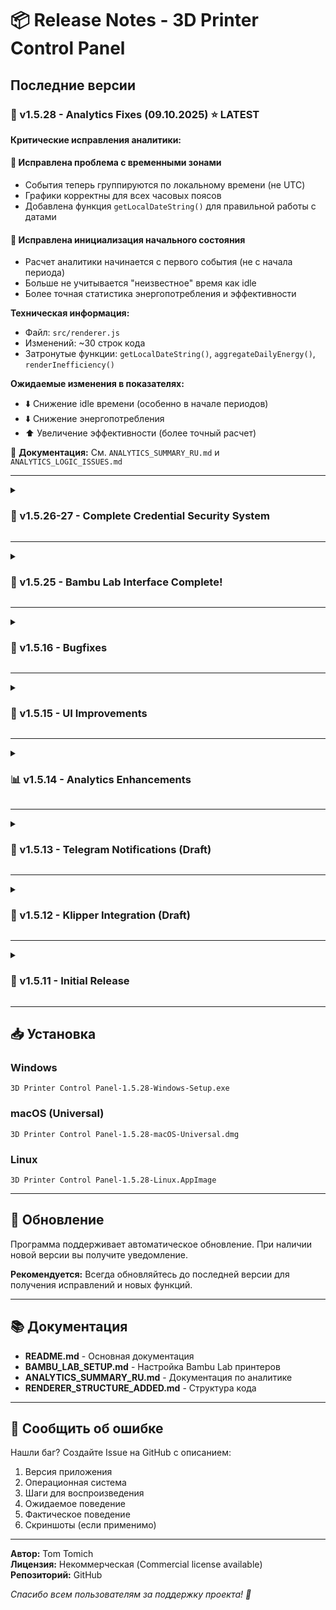 # 📦 Release Notes - 3D Printer Control Panel

## Последние версии

### 🔐 v1.5.28 - Analytics Fixes (09.10.2025) ⭐ LATEST

**Критические исправления аналитики:**

#### 🔴 Исправлена проблема с временными зонами
- События теперь группируются по локальному времени (не UTC)
- Графики корректны для всех часовых поясов
- Добавлена функция `getLocalDateString()` для правильной работы с датами

#### 🔴 Исправлена инициализация начального состояния  
- Расчет аналитики начинается с первого события (не с начала периода)
- Больше не учитывается "неизвестное" время как idle
- Более точная статистика энергопотребления и эффективности

**Техническая информация:**
- Файл: `src/renderer.js`
- Изменений: ~30 строк кода
- Затронутые функции: `getLocalDateString()`, `aggregateDailyEnergy()`, `renderInefficiency()`

**Ожидаемые изменения в показателях:**
- ⬇️ Снижение idle времени (особенно в начале периодов)
- ⬇️ Снижение энергопотребления  
- ⬆️ Увеличение эффективности (более точный расчет)

📄 **Документация:** См. `ANALYTICS_SUMMARY_RU.md` и `ANALYTICS_LOGIC_ISSUES.md`

---

<details>
<summary><h3>🔐 v1.5.26-27 - Complete Credential Security System</h3></summary>

## 🛡️ **ДВОЙНАЯ ЗАЩИТА УЧЁТНЫХ ДАННЫХ BAMBU LAB!**

### v1.5.27 - Credential Masking UI (Маскировка в интерфейсе)

**🙈 Защита данных на экране:**
- Все чувствительные данные скрыты по умолчанию (`••••••••`)
- Кнопка 👁️ для показа/скрытия данных
- Серийный номер размыт (blur эффект) во вкладках
- Плавные анимации и современный дизайн

**Где работает:**
- ✅ Модальное окно добавления принтера
- ✅ Модальное окно редактирования  
- ✅ Вкладки Bambu Lab принтеров

### v1.5.26 - Secure Credential Storage (Шифрование в хранилище)

**🔒 Защита данных на диске:**
- **AES-256-GCM шифрование** для всех учётных данных
- Access Code полностью зашифрован
- Serial Number полностью зашифрован
- Уникальный ключ для каждой установки
- Привязка к машине

**Хранение:**
- Зашифрованные данные: `%APPDATA%/3d-printer-control-panel/config.json`
- Ключ шифрования: `%APPDATA%/3d-printer-control-panel/security.json`

**Безопасность:**
- ✅ Случайный IV - каждое шифрование уникально
- ✅ Auth Tag - защита от подделки данных
- ✅ Изоляция ключа
- ✅ Автоматическая миграция старых данных

</details>

---

<details>
<summary><h3>🎉 v1.5.25 - Bambu Lab Interface Complete!</h3></summary>

## 🚀 **ЗАВЕРШЕНА РЕАЛИЗАЦИЯ ИНТЕРФЕЙСА BAMBU LAB!**

### 🎮 Полнофункциональное управление печатью

**Новые возможности:**
- ⏸️ **Пауза печати** - остановить печать в любой момент
- ▶️ **Продолжение печати** - возобновить приостановленную печать
- ⏹️ **Остановка печати** - полностью остановить задачу
- 🎯 **Умная активация кнопок** - автоматически в зависимости от статуса

**Техническая реализация:**
- MQTT интеграция - прямое управление
- Безопасная архитектура через IPC
- Современный UI с анимациями

### 📹 Улучшенная система камеры

**Правильное определение модели:**
- MQTT данные в приоритете (`machine_type`/`model`)
- Fallback на название принтера
- Точная диагностика в логах

**Поддержка моделей:**
- ✅ P1S, H2D - полная поддержка (через bambu-js)
- ❌ X1C, A1 - камера пока недоступна (ограничения библиотеки)

**Что работает:**
- ✅ Вкладки Bambu Lab открываются
- ✅ Управление печатью работает
- ✅ Температурные датчики отображаются
- ✅ Статус печати актуален

**Зависимости:**
- `bambu-js@^3.0.1` - официальная библиотека Bambu Lab

</details>

---

<details>
<summary><h3>🐛 v1.5.16 - Bugfixes</h3></summary>

### Исправленные ошибки

#### 1. Экспорт аналитики
**Проблема:** `currentLanguage is not defined`

**Решение:**
- Используется `BROWSER_LANGUAGE` вместо `currentLanguage`
- Добавлен fallback на `'en'`

```javascript
// Было:
language: currentLanguage  // ❌

// Стало:  
language: BROWSER_LANGUAGE || 'en'  // ✅
```

#### 2. Интерфейс Bambu Lab
**Проблема:** `Cannot set properties of null`

**Решение:**
- Удален код обновления несуществующих элементов
- Убраны попытки установить textContent для null

**Что исправлено:**
- ✅ Экспорт аналитики работает
- ✅ Интерфейс Bambu Lab загружается без ошибок
- ✅ Камера отображается корректно
- ✅ Все данные обновляются

</details>

---

<details>
<summary><h3>🎯 v1.5.15 - UI Improvements</h3></summary>

### Улучшения интерфейса

**Упрощенный интерфейс Bambu Lab:**
- Удален дублирующийся header
- Оставлена только основная информация
- Более чистый и понятный дизайн

**Оптимизация:**
- Меньше элементов на экране
- Лучшая производительность
- Проще поддерживать код

</details>

---

<details>
<summary><h3>📊 v1.5.14 - Analytics Enhancements</h3></summary>

### Улучшения аналитики

**Новые функции:**
- Расширенная статистика эффективности
- Детализация по принтерам
- Графики потребления энергии

**Исправления:**
- Точность расчетов времени
- Корректная работа фильтров
- Производительность при больших объемах данных

</details>

---

<details>
<summary><h3>🔔 v1.5.13 - Telegram Notifications (Draft)</h3></summary>

### Система уведомлений

**Интеграция Telegram:**
- Настройка бота
- Выбор типов уведомлений
- Тестирование подключения

**События:**
- Завершение печати
- Начало печати  
- Ошибки
- Пауза печати
- Offline/Online принтера

</details>

---

<details>
<summary><h3>📱 v1.5.12 - Klipper Integration (Draft)</h3></summary>

### Интеграция с Klipper

**Поддержка протокола:**
- WebSocket подключение
- HTTP API запросы
- Автоматическое переподключение

**Мониторинг:**
- Статус печати
- Температуры
- Прогресс
- Файл печати

</details>

---

<details>
<summary><h3>🚀 v1.5.11 - Initial Release</h3></summary>

### Первый релиз

**Основной функционал:**
- Управление принтерами
- Мониторинг статуса
- Базовая аналитика
- Настройки приложения

**Поддержка:**
- Klipper принтеры
- Базовая поддержка Bambu Lab
- Сетевое сканирование

</details>

---

## 📥 Установка

### Windows
`3D Printer Control Panel-1.5.28-Windows-Setup.exe`

### macOS (Universal)
`3D Printer Control Panel-1.5.28-macOS-Universal.dmg`

### Linux
`3D Printer Control Panel-1.5.28-Linux.AppImage`

---

## 🔄 Обновление

Программа поддерживает автоматическое обновление. При наличии новой версии вы получите уведомление.

**Рекомендуется:** Всегда обновляйтесь до последней версии для получения исправлений и новых функций.

---

## 📚 Документация

- **README.md** - Основная документация
- **BAMBU_LAB_SETUP.md** - Настройка Bambu Lab принтеров
- **ANALYTICS_SUMMARY_RU.md** - Документация по аналитике
- **RENDERER_STRUCTURE_ADDED.md** - Структура кода

---

## 🐛 Сообщить об ошибке

Нашли баг? Создайте Issue на GitHub с описанием:
1. Версия приложения
2. Операционная система
3. Шаги для воспроизведения
4. Ожидаемое поведение
5. Фактическое поведение
6. Скриншоты (если применимо)

---

**Автор:** Tom Tomich  
**Лицензия:** Некоммерческая (Commercial license available)  
**Репозиторий:** GitHub

*Спасибо всем пользователям за поддержку проекта! 🙏*

